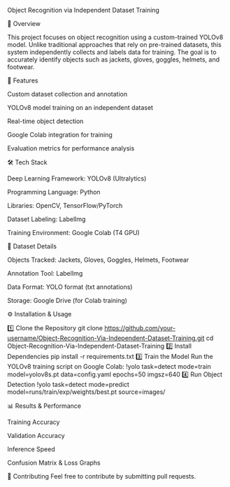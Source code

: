Object Recognition via Independent Dataset Training

📌 Overview

This project focuses on object recognition using a custom-trained YOLOv8 model. Unlike traditional approaches that rely on pre-trained datasets, this system independently collects and labels data for training. The goal is to accurately identify objects such as jackets, gloves, goggles, helmets, and footwear.

🚀 Features

Custom dataset collection and annotation

YOLOv8 model training on an independent dataset

Real-time object detection

Google Colab integration for training

Evaluation metrics for performance analysis

🛠️ Tech Stack

Deep Learning Framework: YOLOv8 (Ultralytics)

Programming Language: Python

Libraries: OpenCV, TensorFlow/PyTorch

Dataset Labeling: LabelImg

Training Environment: Google Colab (T4 GPU)

📂 Dataset Details

Objects Tracked: Jackets, Gloves, Goggles, Helmets, Footwear

Annotation Tool: LabelImg

Data Format: YOLO format (txt annotations)

Storage: Google Drive (for Colab training)

⚙️ Installation & Usage

1️⃣ Clone the Repository
git clone https://github.com/your-username/Object-Recognition-Via-Independent-Dataset-Training.git
cd Object-Recognition-Via-Independent-Dataset-Training
2️⃣ Install Dependencies
pip install -r requirements.txt
3️⃣ Train the Model
Run the YOLOv8 training script on Google Colab:
!yolo task=detect mode=train model=yolov8s.pt data=config.yaml epochs=50 imgsz=640
4️⃣ Run Object Detection
!yolo task=detect mode=predict model=runs/train/exp/weights/best.pt source=images/

📊 Results & Performance

Training Accuracy

Validation Accuracy

Inference Speed

Confusion Matrix & Loss Graphs

🤝 Contributing
Feel free to contribute by submitting pull requests.
